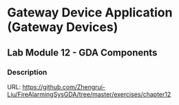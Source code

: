 # Gateway Device Application (Gateway Devices)

## Lab Module 12 - GDA Components

### Description

URL: https://github.com/Zhengrui-Liu/FireAlarmingSysGDA/tree/master/exercises/chapter12
